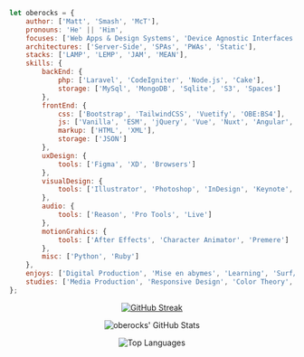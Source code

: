 ```javascript
let oberocks = {
    author: ['Matt', 'Smash', 'McT'],
    pronouns: 'He' || 'Him',
    focuses: ['Web Apps & Design Systems', 'Device Agnostic Interfaces', 'Data Visualization', 'Accessibility'],
    architectures: ['Server-Side', 'SPAs', 'PWAs', 'Static'],
    stacks: ['LAMP', 'LEMP', 'JAM', 'MEAN'],
    skills: {
        backEnd: {
            php: ['Laravel', 'CodeIgniter', 'Node.js', 'Cake'],
            storage: ['MySql', 'MongoDB', 'Sqlite', 'S3', 'Spaces']
        },
        frontEnd: {
            css: ['Bootstrap', 'TailwindCSS', 'Vuetify', 'OBE:BS4'],
            js: ['Vanilla', 'ESM', 'jQuery', 'Vue', 'Nuxt', 'Angular', 'React', 'Redux', 'D3', 'Charts.js'],
            markup: ['HTML', 'XML'],
            storage: ['JSON']
        },
        uxDesign: {
            tools: ['Figma', 'XD', 'Browsers']
        },
        visualDesign: {
            tools: ['Illustrator', 'Photoshop', 'InDesign', 'Keynote', 'PowerPoint']
        },
        audio: {
            tools: ['Reason', 'Pro Tools', 'Live']
        },
        motionGrahics: {
            tools: ['After Effects', 'Character Animator', 'Premere']
        },
        misc: ['Python', 'Ruby']
    },
    enjoys: ['Digital Production', 'Mise en abymes', 'Learning', 'Surf/Skate', 'Pizza', 'Video Games'],
    studies: ['Media Production', 'Responsive Design', 'Color Theory', 'Behaviorial Psychology']
};
```


<div align="center">

[![GitHub Streak](http://github-readme-streak-stats.herokuapp.com?user=oberocks&theme=dracula&hide_border=true)](https://git.io/streak-stats)

![oberocks' GitHub Stats](https://github-readme-stats.vercel.app/api?username=oberocks&count_private=true&show_icons=true&hide_border=true&theme=dracula)

![Top Languages](https://github-readme-stats.vercel.app/api/top-langs/?username=oberocks&layout=compact&langs_count=8&hide_border=true&theme=dracula&count_private=true)

<div>



<!--
**oberocks/oberocks** is a ✨ _special_ ✨ repository because its `README.md` (this file) appears on your GitHub profile.

<p align="center">
  <b>Some Links:</b><br>
  <a href="#">Link 1</a> |
  <a href="#">Link 2</a> |
  <a href="#">Link 3</a>
  <br><br>
  <img src="http://s.4cdn.org/image/title/105.gif">
</p>


Here are some ideas to get you started:

- 🔭 I’m currently working on ...
- 🌱 I’m currently learning ...
- 👯 I’m looking to collaborate on ...
- 🤔 I’m looking for help with ...
- 💬 Ask me about ...
- 📫 How to reach me: ...
- 😄 Pronouns: ...
- ⚡ Fun fact: ...
- https://github.com/anuraghazra/github-readme-stats
-->

